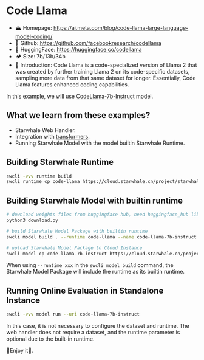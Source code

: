 Code Llama
======

- 🏔️ Homepage: <https://ai.meta.com/blog/code-llama-large-language-model-coding/>
- 🌋 Github: <https://github.com/facebookresearch/codellama>
- 🤗 HuggingFace: <https://huggingface.co/codellama>
- 🏕️ Size: 7b/13b/34b
- 🎇 Introduction: Code Llama is a code-specialized version of Llama 2 that was created by further training Llama 2 on its code-specific datasets, sampling more data from that same dataset for longer. Essentially, Code Llama features enhanced coding capabilities.

In this example, we will use [CodeLlama-7b-Instruct](https://huggingface.co/codellama/CodeLlama-7b-Instruct-hf) model.

What we learn from these examples?
------

- Starwhale Web Handler.
- Integration with [transformers](https://huggingface.co/docs/transformers/index).
- Running Starwhale Model with the model builtin Starwhale Runtime.

Building Starwhale Runtime
------

```bash
swcli -vvv runtime build
swcli runtime cp code-llama https://cloud.starwhale.cn/project/starwhale:code-generation
```

Building Starwhale Model with builtin runtime
------

```bash
# download weights files from huggingface hub, need huggingface_hub lib
python3 download.py

# build Starwhale Model Package with builtin runtime
swcli model build . --runtime code-llama --name code-llama-7b-instruct -m inference

# upload Starwhale Model Package to Cloud Instance
swcli model cp code-llama-7b-instruct https://cloud.starwhale.cn/project/starwhale:code-generation
```

When using `--runtime xxx` in the `swcli model build` command, the Starwhale Model Package will include the runtime as its builtin runtime.

Running Online Evaluation in Standalone Instance
------

```bash
swcli -vvv model run --uri code-llama-7b-instruct
```

In this case, it is not necessary to configure the dataset and runtime. The web handler does not require a dataset, and the runtime parameter is optional due to the built-in runtime.

🍾Enjoy it🍾.
